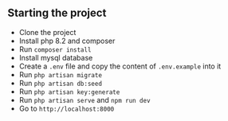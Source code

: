 ## Starting the project

- Clone the project
- Install php 8.2 and composer
- Run `composer install`
- Install mysql database
- Create a `.env` file and copy the content of `.env.example` into it
- Run `php artisan migrate`
- Run `php artisan db:seed`
- Run `php artisan key:generate`
- Run `php artisan serve` and `npm run dev`
- Go to `http://localhost:8000`
